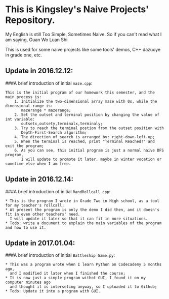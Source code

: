 # This is Kingsley's Naive Projects' Repository.

My English is still Too Simple, Sometimes Naive. So if you can't read what I am saying, Guan Wo Luan Shi.

This is used for some naive projects like some tools' demos, C++ dazuoye in grade one, etc.

## Update in 2016.12.12:
###A brief introduction of initial `maze.cpp`:
```
This is the initial program of our homework this semester, and the main process is:
    1. Initialize the two-dimensional array maze with 0s, while the dimensional range is:
       mazerange * mazerange;
    2. Set the outset and terminal position by changing the value of int variable:
       outsetx,outsety,terminalx,terminaly;
    3. Try to reach the terminal postion from the outset position with
       Depth-First-Search algorithm;
    4. The direction of search is arranged by: right-down-left-up;
    5. When the terminal is reached, print "Terminal Reached!" and exit the program;
    6. As you can see, this initial program is just a normal naive DFS program,
       I will update to promote it later, maybe in winter vocation or sometime else when I am free.
```

## Update in 2016.12.14:
###A brief introduction of initial `RandRollcall.cpp`:
```
* This is the program I wrote in Grade Two in High school, as a tool for my teacher's rollcall;
* At present the program is only the demo I did then, and it doesn's fit in even other teachers' need.
  I will update it later so that it can fit in more situations.
* Todo: write a document to explain the main variables of the program and how to use it.
```

## Update in 2017.01.04:
###A brief introduction of initial `Battleship Game.py`:
```
* This was a program wrote when I learn Python on Codecademy 5 months ago,
  and I modified it later when I finished the course;
* It is now just a simple program withot GUI, I found it on my computer minutes ago
  and thought it is interseting anyway, so I uploaded it to Github;
* Todo: Update it into a program with GUI.
```
